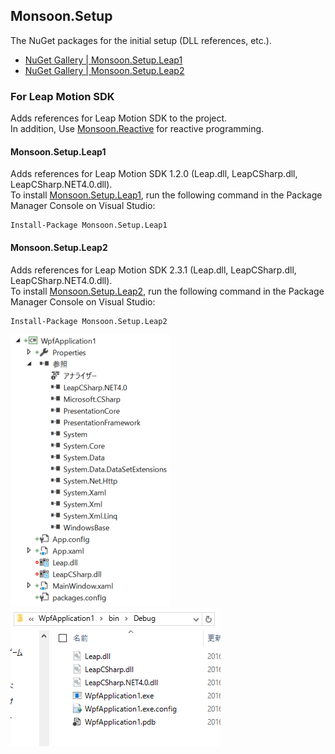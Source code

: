 ## Monsoon.Setup

The NuGet packages for the initial setup (DLL references, etc.).

- [NuGet Gallery | Monsoon.Setup.Leap1](https://www.nuget.org/packages/Monsoon.Setup.Leap1/)
- [NuGet Gallery | Monsoon.Setup.Leap2](https://www.nuget.org/packages/Monsoon.Setup.Leap2/)

### For Leap Motion SDK
Adds references for Leap Motion SDK to the project.  
In addition, Use [Monsoon.Reactive](https://github.com/sakapon/Monsoon.Reactive) for reactive programming.

#### Monsoon.Setup.Leap1
Adds references for Leap Motion SDK 1.2.0 (Leap.dll, LeapCSharp.dll, LeapCSharp.NET4.0.dll).  
To install [Monsoon.Setup.Leap1](https://www.nuget.org/packages/Monsoon.Setup.Leap1/), run the following command in the Package Manager Console on Visual Studio:

```
Install-Package Monsoon.Setup.Leap1
```

#### Monsoon.Setup.Leap2
Adds references for Leap Motion SDK 2.3.1 (Leap.dll, LeapCSharp.dll, LeapCSharp.NET4.0.dll).  
To install [Monsoon.Setup.Leap2](https://www.nuget.org/packages/Monsoon.Setup.Leap2/), run the following command in the Package Manager Console on Visual Studio:

```
Install-Package Monsoon.Setup.Leap2
```

![References](Images/Leap/Leap-References.png)
![Bin](Images/Leap/Leap-Bin.png)
